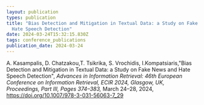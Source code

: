 ```yaml
---
layout: publication
types: publication
title: "Bias Detection and Mitigation in Textual Data: a Study on Fake News and
  Hate Speech Detection"
date: 2024-03-24T15:32:15.830Z
tags: conference_publications
publication_date: 2024-03-24
---
```

<!--StartFragment-->

A. Kasampalis, D. Chatzakou,T. Tsikrika, S. Vrochidis, I.Kompatsiaris,"Bias Detection and Mitigation in Textual Data: a Study on Fake News and Hate Speech Detection", *Advances in Information Retrieval: 46th European Conference on Information Retrieval, ECIR 2024, Glasgow, UK, Proceedings, Part III, Pages 374–383,* March 24–28, 2024, https://doi.org/10.1007/978-3-031-56063-7_29

<!--EndFragment-->